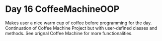 # Day 16 CoffeeMachineOOP

Makes user a nice warm cup of coffee before programming for the day. Continuation of Coffee Machine Project but with user-defined classes and methods.
See orignal Coffee Machine for more functionalities.
